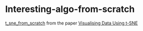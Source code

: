 # Interesting-algo-from-scratch


[t_sne_from_scratch](https://github.com/FirePhoenix666/Interesting-algo-from-scratch/blob/main/t_sne_from_scratch.ipynb) from the paper [Visualising Data Using t-SNE](https://www.jmlr.org/papers/volume9/vandermaaten08a/vandermaaten08a.pdf) 
